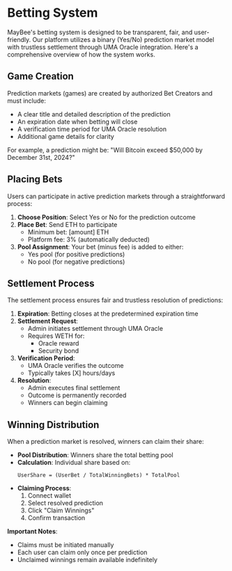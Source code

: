 # Betting System

MayBee's betting system is designed to be transparent, fair, and user-friendly. Our platform utilizes a binary (Yes/No) prediction market model with trustless settlement through UMA Oracle integration. Here's a comprehensive overview of how the system works.

## Game Creation

Prediction markets (games) are created by authorized Bet Creators and must include:

- A clear title and detailed description of the prediction
- An expiration date when betting will close
- A verification time period for UMA Oracle resolution
- Additional game details for clarity

For example, a prediction might be: "Will Bitcoin exceed $50,000 by December 31st, 2024?"

## Placing Bets

Users can participate in active prediction markets through a straightforward process:

1. **Choose Position**: Select Yes or No for the prediction outcome
2. **Place Bet**: Send ETH to participate
   - Minimum bet: [amount] ETH
   - Platform fee: 3% (automatically deducted)
3. **Pool Assignment**: Your bet (minus fee) is added to either:
   - Yes pool (for positive predictions)
   - No pool (for negative predictions)

## Settlement Process

The settlement process ensures fair and trustless resolution of predictions:

1. **Expiration**: Betting closes at the predetermined expiration time
2. **Settlement Request**:
   - Admin initiates settlement through UMA Oracle
   - Requires WETH for:
     - Oracle reward
     - Security bond
3. **Verification Period**:
   - UMA Oracle verifies the outcome
   - Typically takes [X] hours/days
4. **Resolution**:
   - Admin executes final settlement
   - Outcome is permanently recorded
   - Winners can begin claiming

## Winning Distribution

When a prediction market is resolved, winners can claim their share:

- **Pool Distribution**: Winners share the total betting pool
- **Calculation**: Individual share based on:
  ```
  UserShare = (UserBet / TotalWinningBets) * TotalPool
  ```
- **Claiming Process**:
  1. Connect wallet
  2. Select resolved prediction
  3. Click "Claim Winnings"
  4. Confirm transaction

**Important Notes**:

- Claims must be initiated manually
- Each user can claim only once per prediction
- Unclaimed winnings remain available indefinitely
